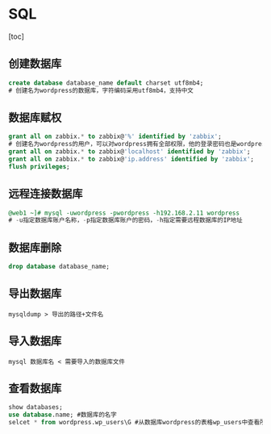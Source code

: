 # SQL

[toc]

## 创建数据库

```sql
create database database_name default charset utf8mb4;
# 创建名为wordpress的数据库，字符编码采用utf8mb4，支持中文
```

## 数据库赋权

```sql
grant all on zabbix.* to zabbix@'%' identified by 'zabbix';
# 创建名为wordpress的用户，可以对wordpress拥有全部权限，他的登录密码也是wordpress。该用户既可以在本机登录，也可以在其他客户端地址登录。
grant all on zabbix.* to zabbix@'localhost' identified by 'zabbix';
grant all on zabbix.* to zabbix@'ip.address' identified by 'zabbix';
flush privileges;
```

##  远程连接数据库

```sql
@web1 ~]# mysql -uwordpress -pwordpress -h192.168.2.11 wordpress
# -u指定数据库账户名称，-p指定数据库账户的密码，-h指定需要远程数据库的IP地址
```

## 数据库删除

```sql
drop database database_name;
```

## 导出数据库

```shell
mysqldump > 导出的路径+文件名
```

## 导入数据库

```shell
mysql 数据库名 < 需要导入的数据库文件
```

## 查看数据库

```sql
show databases;
use database.name; #数据库的名字
selcet * from wordpress.wp_users\G #从数据库wordpress的表格wp_users中查看所有数据，\G使用易读格式
```

